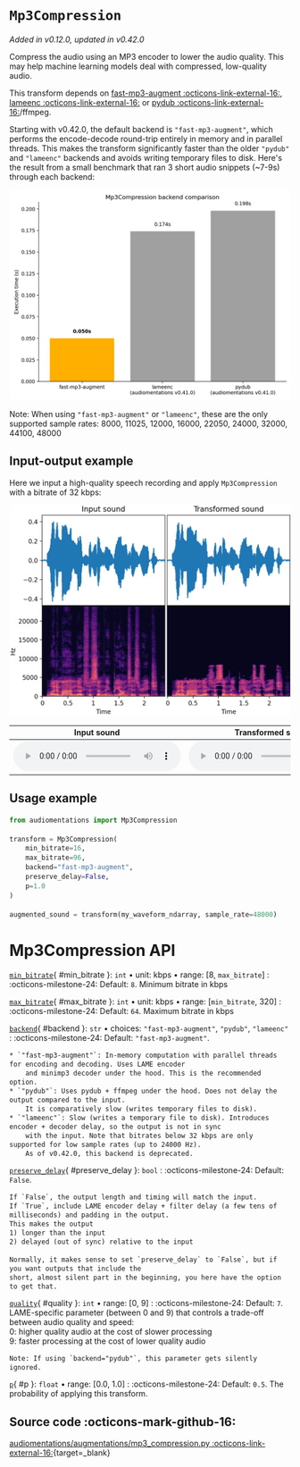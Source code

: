 # `Mp3Compression`

_Added in v0.12.0, updated in v0.42.0_

Compress the audio using an MP3 encoder to lower the audio quality. This may help machine
learning models deal with compressed, low-quality audio.

This transform depends on [fast-mp3-augment :octicons-link-external-16:](https://pypi.org/project/fast-mp3-augment/), [lameenc :octicons-link-external-16:](https://pypi.org/project/lameenc/) or [pydub :octicons-link-external-16:](https://pypi.org/project/pydub/)/ffmpeg.

Starting with v0.42.0, the default backend is `"fast-mp3-augment"`, which performs the encode-decode
round-trip entirely in memory and in parallel threads. This makes the transform significantly faster than the older
`"pydub"` and `"lameenc"` backends and avoids writing temporary files to disk. Here's the result from a small benchmark
that ran 3 short audio snippets (~7-9s) through each backend:

![Mp3Compression backend performance benchmark results](mp3_compression_backend_benchmark.png)

Note: When using `"fast-mp3-augment"` or `"lameenc"`, these are the only supported sample rates: 8000, 11025, 12000, 16000, 22050, 24000, 32000, 44100, 48000

## Input-output example

Here we input a high-quality speech recording and apply `Mp3Compression` with a bitrate of 32 kbps:

![Input-output waveforms and spectrograms](Mp3Compression.webp)

| Input sound                                                                           | Transformed sound                                                                           |
|---------------------------------------------------------------------------------------|---------------------------------------------------------------------------------------------|
| <audio controls><source src="../Mp3Compression_input.flac" type="audio/flac"></audio> | <audio controls><source src="../Mp3Compression_transformed.flac" type="audio/flac"></audio> | 

## Usage example

```python
from audiomentations import Mp3Compression

transform = Mp3Compression(
    min_bitrate=16,
    max_bitrate=96,
    backend="fast-mp3-augment",
    preserve_delay=False,
    p=1.0
)

augmented_sound = transform(my_waveform_ndarray, sample_rate=48000)
```

# Mp3Compression API

[`min_bitrate`](#min_bitrate){ #min_bitrate }: `int` • unit: kbps • range: [8, `max_bitrate`]
:   :octicons-milestone-24: Default: `8`. Minimum bitrate in kbps

[`max_bitrate`](#max_bitrate){ #max_bitrate }: `int` • unit: kbps • range: [`min_bitrate`, 320]
:   :octicons-milestone-24: Default: `64`. Maximum bitrate in kbps

[`backend`](#backend){ #backend }: `str` • choices: `"fast-mp3-augment"`, `"pydub"`, `"lameenc"`
:   :octicons-milestone-24: Default: `"fast-mp3-augment"`.

    * `"fast-mp3-augment"`: In-memory computation with parallel threads for encoding and decoding. Uses LAME encoder
        and minimp3 decoder under the hood. This is the recommended option.
    * `"pydub"`: Uses pydub + ffmpeg under the hood. Does not delay the output compared to the input.
        It is comparatively slow (writes temporary files to disk).
    * `"lameenc"`: Slow (writes a temporary file to disk). Introduces encoder + decoder delay, so the output is not in sync
        with the input. Note that bitrates below 32 kbps are only supported for low sample rates (up to 24000 Hz).
        As of v0.42.0, this backend is deprecated.

[`preserve_delay`](#preserve_delay){ #preserve_delay }: `bool`
:   :octicons-milestone-24: Default: `False`.

    If `False`, the output length and timing will match the input.  
    If `True`, include LAME encoder delay + filter delay (a few tens of milliseconds) and padding in the output.
    This makes the output  
    1) longer than the input  
    2) delayed (out of sync) relative to the input

    Normally, it makes sense to set `preserve_delay` to `False`, but if you want outputs that include the
    short, almost silent part in the beginning, you here have the option to get that.

[`quality`](#quality){ #quality }: `int` • range: [0, 9]
:   :octicons-milestone-24: Default: `7`. LAME-specific parameter (between 0 and 9) that controls a trade-off
    between audio quality and speed:  
    0: higher quality audio at the cost of slower processing  
    9: faster processing at the cost of lower quality audio
    
    Note: If using `backend="pydub"`, this parameter gets silently ignored.

[`p`](#p){ #p }: `float` • range: [0.0, 1.0]
:   :octicons-milestone-24: Default: `0.5`. The probability of applying this transform.

## Source code :octicons-mark-github-16:

[audiomentations/augmentations/mp3_compression.py :octicons-link-external-16:](https://github.com/iver56/audiomentations/blob/main/audiomentations/augmentations/mp3_compression.py){target=_blank}
